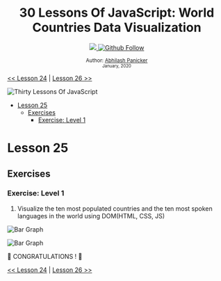 <div align="center">
  <h1> 30 Lessons Of JavaScript: World Countries Data Visualization</h1>
  <a class="header-badge" target="_blank" href="https://www.linkedin.com/in/abhilash-panicker-68952b159/">
  <img src="https://img.shields.io/badge/style--5eba00.svg?label=LinkedIn&logo=linkedin&style=social">
  </a>
  <a class="header-badge" target="_blank" href="https://github.com/abpanic/">
  <img alt="Github Follow" src="https://img.shields.io/github/followers/abpanic?style=social">
  </a>

<sub>Author:
<a href="https://https://dbugr.vercel.app/" target="_blank">Abhilash Panicker</a><br>
<small> January, 2020</small>
</sub>

</div>

[<< Lesson 24](../24_Lesson_Project_solar_system/24_Lesson_project_solar_system.md) | [Lesson 26 >>](../26_Lesson_World_countries_data_visualization_2/26_Lesson_world_countries_data_visualization_2.md)

![Thirty Lessons Of JavaScript](../images/banners/Lesson_1_25.png)

- [Lesson 25](#Lesson-25)
	- [Exercises](#exercises)
		- [Exercise: Level 1](#exercise-level-1)

# Lesson 25

## Exercises

### Exercise: Level 1

1. Visualize the ten most populated countries and the ten most spoken languages in the world using DOM(HTML, CSS, JS)

![Bar Graph](./../images/projects/dom_min_project_bar_graph_Lesson_5.1.gif)

![Bar Graph](./../images/projects/dom_min_project_bar_graph_Lesson_5.1.png)

🎉 CONGRATULATIONS ! 🎉

[<< Lesson 24](../24_Lesson_Project_soloar_system/24_Lesson_project_soloar_system.md) | [Lesson 26 >>](../26_Lesson_World_countries_data_visualization_2/26_Lesson_world_countries_data_visualization_2.md)
